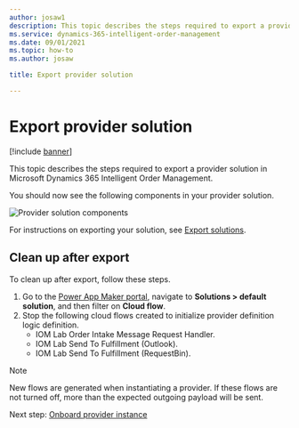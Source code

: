 ```yaml
---
author: josaw1
description: This topic describes the steps required to export a provider solution in Microsoft Dynamics 365 Intelligent Order Management.
ms.service: dynamics-365-intelligent-order-management
ms.date: 09/01/2021
ms.topic: how-to
ms.author: josaw

title: Export provider solution

---
```


# Export provider solution

[!include [banner](includes/banner.md)]

This topic describes the steps required to export a provider solution in Microsoft Dynamics 365 Intelligent Order Management.

You should now see the following components in your provider solution.

![Provider solution components](./media/provider-solution-components.PNG)

For instructions on exporting your solution, see [Export solutions](/powerapps/maker/data-platform/export-solutions).

## Clean up after export

To clean up after export, follow these steps.

1. Go to the [Power App Maker portal](https://make.powerapps.com), navigate to **Solutions \> default solution**, and then filter on **Cloud flow**.
1. Stop the following cloud flows created to initialize provider definition logic definition. 
    - IOM Lab Order Intake Message Request Handler.
    - IOM Lab Send To Fulfillment (Outlook).
    - IOM Lab Send To Fulfillment (RequestBin).

> [!NOTE]
> New flows are generated when instantiating a provider. If these flows are not turned off, more than the expected outgoing payload will be sent.

Next step: [Onboard provider instance](lab-onboard-provider.md)
